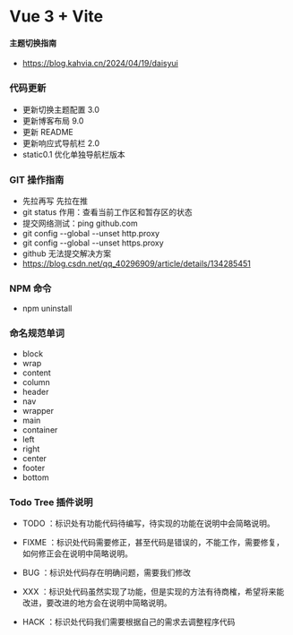 # Vue 3 + Vite

#### 主题切换指南

- https://blog.kahvia.cn/2024/04/19/daisyui

### 代码更新

- 更新切换主题配置 3.0
- 更新博客布局 9.0
- 更新 README
- 更新响应式导航栏 2.0
- static0.1 优化单独导航栏版本

### GIT 操作指南

- 先拉再写 先拉在推
- git status 作用：查看当前工作区和暂存区的状态
- 提交网络测试：ping github.com
- git config --global --unset http.proxy
- git config --global --unset https.proxy
- github 无法提交解决方案
- https://blog.csdn.net/qq_40296909/article/details/134285451

### NPM 命令

- npm uninstall

### 命名规范单词

- block
- wrap
- content
- column
- header
- nav
- wrapper
- main
- container
- left
- right
- center
- footer
- bottom

### Todo Tree 插件说明

- TODO ：标识处有功能代码待编写，待实现的功能在说明中会简略说明。

- FIXME ：标识处代码需要修正，甚至代码是错误的，不能工作，需要修复，如何修正会在说明中简略说明。

- BUG ：标识处代码存在明确问题，需要我们修改

- XXX ：标识处代码虽然实现了功能，但是实现的方法有待商榷，希望将来能改进，要改进的地方会在说明中简略说明。

- HACK ：标识处代码我们需要根据自己的需求去调整程序代码
